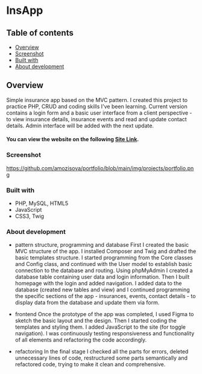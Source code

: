 # InsApp
## Table of contents
  - [Overview](#overview)
  - [Screenshot](#screenshot)
  - [Built with](#built-with)
  - [About development](#about-development)
 
## Overview
Simple insurance app based on the MVC pattern. I created this project to practice PHP, CRUD and coding skills I've been learning.
Current version contains a login form and a basic user interface from a client perspective - to view insurance details, insurance events and read and update contact details. 
Admin interface will be added with the next update.

#### You can view the website on the following [Site Link](https://www.mozisa.eu/).

### Screenshot
https://github.com/amozisova/portfolio/blob/main/img/projects/portfolio.png

### Built with
- PHP, MySQL, HTML5
- JavaScript
- CSS3, Twig

### About development
- pattern structure, programming and database
First I created the basic MVC structure of the app.
I installed Composer and Twig and drafted the basic templates structure.
I started programming from the Core classes and Config class, and continued with the User model to establish basic connection to the database and routing.
Using phpMyAdmin I created a database table containing user data and login information.
Then I built homepage with the login and added navigation.
I added data to the database (created new tables and view) and I continued programming the specific sections of the app - insurances, events, contact details - to display data from the database and update them via form.

- frontend
Once the prototype of the app was completed, I used Figma to sketch the basic layout and the design. Then I started coding the templates and styling them. 
I added JavaScript to the site (for toggle navigation).
I was continuously testing responsiveness and functionality of all elements and refactoring the code accordingly.

- refactoring
In the final stage I checked all the parts for errors, deleted unnecessary lines of code, restructured some parts semantically and refactored code, trying to make it clean and comprehensive.
